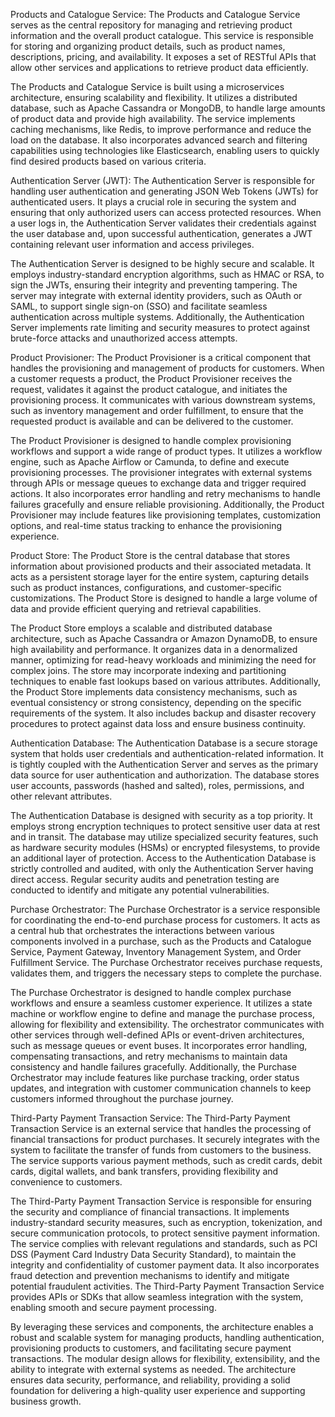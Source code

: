 


Products and Catalogue Service:
The Products and Catalogue Service serves as the central repository for managing and retrieving product information and the overall product catalogue. This service is responsible for storing and organizing product details, such as product names, descriptions, pricing, and availability. It exposes a set of RESTful APIs that allow other services and applications to retrieve product data efficiently.

The Products and Catalogue Service is built using a microservices architecture, ensuring scalability and flexibility. It utilizes a distributed database, such as Apache Cassandra or MongoDB, to handle large amounts of product data and provide high availability. The service implements caching mechanisms, like Redis, to improve performance and reduce the load on the database. It also incorporates advanced search and filtering capabilities using technologies like Elasticsearch, enabling users to quickly find desired products based on various criteria.

Authentication Server (JWT):
The Authentication Server is responsible for handling user authentication and generating JSON Web Tokens (JWTs) for authenticated users. It plays a crucial role in securing the system and ensuring that only authorized users can access protected resources. When a user logs in, the Authentication Server validates their credentials against the user database and, upon successful authentication, generates a JWT containing relevant user information and access privileges.

The Authentication Server is designed to be highly secure and scalable. It employs industry-standard encryption algorithms, such as HMAC or RSA, to sign the JWTs, ensuring their integrity and preventing tampering. The server may integrate with external identity providers, such as OAuth or SAML, to support single sign-on (SSO) and facilitate seamless authentication across multiple systems. Additionally, the Authentication Server implements rate limiting and security measures to protect against brute-force attacks and unauthorized access attempts.

Product Provisioner:
The Product Provisioner is a critical component that handles the provisioning and management of products for customers. When a customer requests a product, the Product Provisioner receives the request, validates it against the product catalogue, and initiates the provisioning process. It communicates with various downstream systems, such as inventory management and order fulfillment, to ensure that the requested product is available and can be delivered to the customer.

The Product Provisioner is designed to handle complex provisioning workflows and support a wide range of product types. It utilizes a workflow engine, such as Apache Airflow or Camunda, to define and execute provisioning processes. The provisioner integrates with external systems through APIs or message queues to exchange data and trigger required actions. It also incorporates error handling and retry mechanisms to handle failures gracefully and ensure reliable provisioning. Additionally, the Product Provisioner may include features like provisioning templates, customization options, and real-time status tracking to enhance the provisioning experience.

Product Store:
The Product Store is the central database that stores information about provisioned products and their associated metadata. It acts as a persistent storage layer for the entire system, capturing details such as product instances, configurations, and customer-specific customizations. The Product Store is designed to handle a large volume of data and provide efficient querying and retrieval capabilities.

The Product Store employs a scalable and distributed database architecture, such as Apache Cassandra or Amazon DynamoDB, to ensure high availability and performance. It organizes data in a denormalized manner, optimizing for read-heavy workloads and minimizing the need for complex joins. The store may incorporate indexing and partitioning techniques to enable fast lookups based on various attributes. Additionally, the Product Store implements data consistency mechanisms, such as eventual consistency or strong consistency, depending on the specific requirements of the system. It also includes backup and disaster recovery procedures to protect against data loss and ensure business continuity.

Authentication Database:
The Authentication Database is a secure storage system that holds user credentials and authentication-related information. It is tightly coupled with the Authentication Server and serves as the primary data source for user authentication and authorization. The database stores user accounts, passwords (hashed and salted), roles, permissions, and other relevant attributes.

The Authentication Database is designed with security as a top priority. It employs strong encryption techniques to protect sensitive user data at rest and in transit. The database may utilize specialized security features, such as hardware security modules (HSMs) or encrypted filesystems, to provide an additional layer of protection. Access to the Authentication Database is strictly controlled and audited, with only the Authentication Server having direct access. Regular security audits and penetration testing are conducted to identify and mitigate any potential vulnerabilities.

Purchase Orchestrator:
The Purchase Orchestrator is a service responsible for coordinating the end-to-end purchase process for customers. It acts as a central hub that orchestrates the interactions between various components involved in a purchase, such as the Products and Catalogue Service, Payment Gateway, Inventory Management System, and Order Fulfillment Service. The Purchase Orchestrator receives purchase requests, validates them, and triggers the necessary steps to complete the purchase.

The Purchase Orchestrator is designed to handle complex purchase workflows and ensure a seamless customer experience. It utilizes a state machine or workflow engine to define and manage the purchase process, allowing for flexibility and extensibility. The orchestrator communicates with other services through well-defined APIs or event-driven architectures, such as message queues or event buses. It incorporates error handling, compensating transactions, and retry mechanisms to maintain data consistency and handle failures gracefully. Additionally, the Purchase Orchestrator may include features like purchase tracking, order status updates, and integration with customer communication channels to keep customers informed throughout the purchase journey.

Third-Party Payment Transaction Service:
The Third-Party Payment Transaction Service is an external service that handles the processing of financial transactions for product purchases. It securely integrates with the system to facilitate the transfer of funds from customers to the business. The service supports various payment methods, such as credit cards, debit cards, digital wallets, and bank transfers, providing flexibility and convenience to customers.

The Third-Party Payment Transaction Service is responsible for ensuring the security and compliance of financial transactions. It implements industry-standard security measures, such as encryption, tokenization, and secure communication protocols, to protect sensitive payment information. The service complies with relevant regulations and standards, such as PCI DSS (Payment Card Industry Data Security Standard), to maintain the integrity and confidentiality of customer payment data. It also incorporates fraud detection and prevention mechanisms to identify and mitigate potential fraudulent activities. The Third-Party Payment Transaction Service provides APIs or SDKs that allow seamless integration with the system, enabling smooth and secure payment processing.

By leveraging these services and components, the architecture enables a robust and scalable system for managing products, handling authentication, provisioning products to customers, and facilitating secure payment transactions. The modular design allows for flexibility, extensibility, and the ability to integrate with external systems as needed. The architecture ensures data security, performance, and reliability, providing a solid foundation for delivering a high-quality user experience and supporting business growth.
